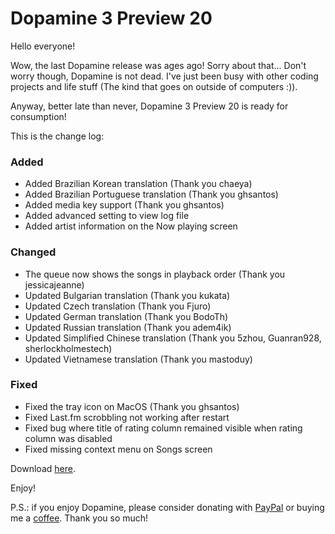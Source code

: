 # Dopamine 3 Preview 20

Hello everyone!

Wow, the last Dopamine release was ages ago! Sorry about that...
Don't worry though, Dopamine is not dead. I've just been busy with other coding projects and life stuff (The kind that goes on outside of computers :)).

Anyway, better late than never, Dopamine 3 Preview 20 is ready for consumption!

This is the change log:

### Added

- Added Brazilian Korean translation (Thank you chaeya)
- Added Brazilian Portuguese translation (Thank you ghsantos)
- Added media key support (Thank you ghsantos)
- Added advanced setting to view log file
- Added artist information on the Now playing screen

### Changed

- The queue now shows the songs in playback order (Thank you jessicajeanne)
- Updated Bulgarian translation (Thank you kukata)
- Updated Czech translation (Thank you Fjuro)
- Updated German translation (Thank you BodoTh)
- Updated Russian translation (Thank you adem4ik)
- Updated Simplified Chinese translation (Thank you 5zhou, Guanran928, sherlockholmestech)
- Updated Vietnamese translation (Thank you mastoduy)

### Fixed

- Fixed the tray icon on MacOS (Thank you ghsantos)
- Fixed Last.fm scrobbling not working after restart
- Fixed bug where title of rating column remained visible when rating column was disabled
- Fixed missing context menu on Songs screen

Download [here](https://github.com/digimezzo/dopamine/releases/tag/v3.0.0-preview20).

Enjoy!

P.S.: if you enjoy Dopamine, please consider donating with [PayPal](https://www.paypal.com/donate/?hosted_button_id=N9Z4D62P24KRU) or buying me a [coffee](https://ko-fi.com/S6S11K63U). Thank you so much!
